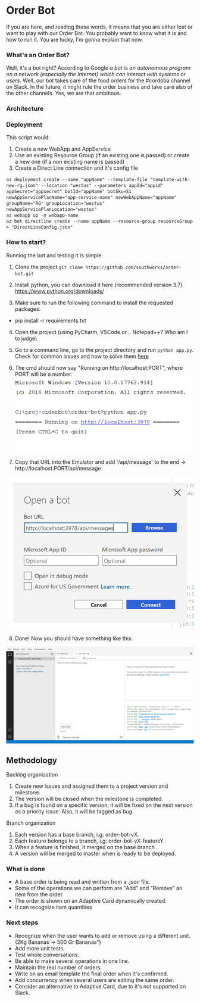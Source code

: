 # Order Bot
If you are here, and reading these words, it means that you are either lost or want to play with our Order Bot. You probably want to know what it is and how to run it. You are lucky, I'm gonna explain that now.

### What's an Order Bot?

Well, it's a bot right? According to Google _a bot is an autonomous program on a network (especially the Internet) which can interact with systems or users_. Well, our bot takes care of the food orders for the #cordoba channel on Slack. In the future, it might rule the order business and take care also of the other channels. Yes, we are that ambitious.


### Architecture

### Deployment
This script would:
1. Create a new WebApp and AppService
2. Use an existing Resource Group (if an existing one is passed) or create a new one (if a non existing name is passed)
3. Create a Direct Line connection and it's config file

```
az deployment create --name "appName" --template-file "template-with-new-rg.json" --location "westus" --parameters appId="appid" appSecret="appsecret" botId="appName" botSku=S1 newAppServicePlanName="app-service-name" newWebAppName="appName" groupName="RG" groupLocation="westus" newAppServicePlanLocation="westus"
az webapp up -n webapp-name
az bot directline create --name appName --resource-group resourceGroup > "DirectLineConfig.json"
```

### How to start?
Running the bot and testing it is simple:

1. Clone the project `git clone https://github.com/southworks/order-bot.git` 

2. Install python, you can download it here (recommended version 3.7) https://www.python.org/downloads/

3. Make sure to run the following command to install the requested packages:
- pip install -r requirements.txt

4. Open the project (using PyCharm, VSCode or... Notepad++? Who am I to judge)

5. Go to a command line, go to the project directory and run `python app.py`. Check for common issues and how to solve them [here]()

6. The cmd should now say "Running on http://localhost:PORT", where PORT will be a number.
![*insert cmd image*](https://github.com/southworks/order-bot/blob/master/documentation/readme_screenshots/pycharm64_c0feHXTETT.png)

7. Copy that URL into the Emulator and add '/api/message' to the end ->  http://localhost:PORT/api/message 

![*insert emulator config image*](https://github.com/southworks/order-bot/blob/master/documentation/readme_screenshots/Bot_Framework_Emulator_bMxNfN0N5r.png)

8. Done! Now you should have something like this:

![*insert image of working bot*](https://github.com/southworks/order-bot/blob/master/documentation/readme_screenshots/Bot_Framework_Emulator_wTX09dpSCY.png)

## Methodology

Backlog organization
1. Create new issues and assigned them to a project version and milestone.
2. The version will be closed when the milestone is completed.
3. If a bug is found on a specific version, it will be fixed on the next version as a priority issue. Also, it will be tagged as _bug_.

Branch organization
1. Each version has a base branch, i.g: order-bot-vX.
2. Each feature belongs to a branch, i.g: order-bot-vX-featureY.
3. When a feature is finished, it merged on the base branch
4. A version will be merged to master when is ready to be deployed.

### What is done
- A base order is being read and written from a .json file.
- Some of the operations we can perform are "Add" and "Remove" an item from the order.
- The order is shown on an Adaptive Card dynamically created.
- It can recognize item quantities



### Next steps
- Recognize when the user wants to add or remove using a different unit. (2Kg Bananas -> 500 Gr Bananas")
- Add more unit tests.
- Test whole conversations.
- Be able to make several operations in one line.
- Maintain the real number of orders.
- Write on an email template the final order when it's confirmed.
- Add concurrency when several users are editing the same order.
- Consider an alternative to Adaptive Card, due to it's not supported on Slack.
